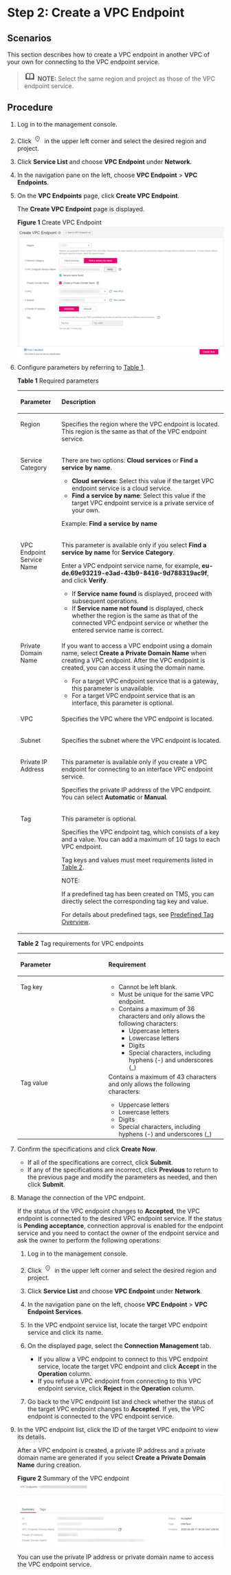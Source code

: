 # Step 2: Create a VPC Endpoint<a name="vpcep_02_02035"></a>

## Scenarios<a name="section5179152041320"></a>

This section describes how to create a VPC endpoint in another VPC of your own for connecting to the VPC endpoint service.

>![](public_sys-resources/icon-note.gif) **NOTE:** 
>Select the same region and project as those of the VPC endpoint service.

## Procedure<a name="section71312811313"></a>

1.  Log in to the management console.
2.  Click  ![](figures/icon-region.png)  in the upper left corner and select the desired region and project.
3.  Click  **Service List**  and choose  **VPC Endpoint**  under  **Network**.
4.  In the navigation pane on the left, choose  **VPC Endpoint**  \>  **VPC Endpoints**.
5.  On the  **VPC Endpoints**  page, click  **Create VPC Endpoint**.

    The  **Create VPC Endpoint**  page is displayed.

    **Figure  1**  Create VPC Endpoint<a name="fig3678226165614"></a>  
    ![](figures/create-vpc-endpoint-1.png "create-vpc-endpoint-1")

6.  Configure parameters by referring to  [Table 1](#table12737165517587).

    **Table  1**  Required parameters

    <a name="table12737165517587"></a>
    <table><thead align="left"><tr id="row573718559589"><th class="cellrowborder" valign="top" width="19.950000000000003%" id="mcps1.2.3.1.1"><p id="p19845468112"><a name="p19845468112"></a><a name="p19845468112"></a><strong id="b183661420173514"><a name="b183661420173514"></a><a name="b183661420173514"></a>Parameter</strong></p>
    </th>
    <th class="cellrowborder" valign="top" width="80.05%" id="mcps1.2.3.1.2"><p id="p8818151814596"><a name="p8818151814596"></a><a name="p8818151814596"></a><strong id="b114674219359"><a name="b114674219359"></a><a name="b114674219359"></a>Description</strong></p>
    </th>
    </tr>
    </thead>
    <tbody><tr id="row157371055185814"><td class="cellrowborder" valign="top" width="19.950000000000003%" headers="mcps1.2.3.1.1 "><p id="p1582221875915"><a name="p1582221875915"></a><a name="p1582221875915"></a>Region</p>
    </td>
    <td class="cellrowborder" valign="top" width="80.05%" headers="mcps1.2.3.1.2 "><p id="p414694461010"><a name="p414694461010"></a><a name="p414694461010"></a>Specifies the region where the VPC endpoint is located. This region is the same as that of the VPC endpoint service.</p>
    </td>
    </tr>
    <tr id="row1173785555810"><td class="cellrowborder" valign="top" width="19.950000000000003%" headers="mcps1.2.3.1.1 "><p id="p2829181875918"><a name="p2829181875918"></a><a name="p2829181875918"></a>Service Category</p>
    </td>
    <td class="cellrowborder" valign="top" width="80.05%" headers="mcps1.2.3.1.2 "><p id="p1757134220153"><a name="p1757134220153"></a><a name="p1757134220153"></a>There are two options: <strong id="b17409125544019"><a name="b17409125544019"></a><a name="b17409125544019"></a>Cloud services</strong> or <strong id="b941005513408"><a name="b941005513408"></a><a name="b941005513408"></a>Find a service by name</strong>.</p>
    <a name="ul033017631615"></a><a name="ul033017631615"></a><ul id="ul033017631615"><li><strong id="b1437152413131"><a name="b1437152413131"></a><a name="b1437152413131"></a>Cloud services</strong>: Select this value if the target VPC endpoint service is a cloud service.</li><li><strong id="b1240812260133"><a name="b1240812260133"></a><a name="b1240812260133"></a>Find a service by name</strong>: Select this value if the target VPC endpoint service is a private service of your own.</li></ul>
    <p id="p38293188598"><a name="p38293188598"></a><a name="p38293188598"></a>Example: <strong id="vpcep_02_02023_b1633955318321"><a name="vpcep_02_02023_b1633955318321"></a><a name="vpcep_02_02023_b1633955318321"></a>Find a service by name</strong></p>
    </td>
    </tr>
    <tr id="row1373945595814"><td class="cellrowborder" valign="top" width="19.950000000000003%" headers="mcps1.2.3.1.1 "><p id="p183291814594"><a name="p183291814594"></a><a name="p183291814594"></a>VPC Endpoint Service Name</p>
    </td>
    <td class="cellrowborder" valign="top" width="80.05%" headers="mcps1.2.3.1.2 "><p id="p44541820122317"><a name="p44541820122317"></a><a name="p44541820122317"></a>This parameter is available only if you select <strong id="b8826197144118"><a name="b8826197144118"></a><a name="b8826197144118"></a>Find a service by name</strong> for <strong id="b9827971415"><a name="b9827971415"></a><a name="b9827971415"></a>Service Category</strong>.</p>
    <p id="p1934481283910"><a name="p1934481283910"></a><a name="p1934481283910"></a>Enter a VPC endpoint service name, for example, <strong id="b41416440567"><a name="b41416440567"></a><a name="b41416440567"></a>eu-de.69e93219-e3ad-43b9-8416-9d788319ac9f</strong>, and click <strong id="b363492845611"><a name="b363492845611"></a><a name="b363492845611"></a>Verify</strong>.</p>
    <a name="ul3480142813394"></a><a name="ul3480142813394"></a><ul id="ul3480142813394"><li>If <strong id="b52510075717"><a name="b52510075717"></a><a name="b52510075717"></a>Service name found</strong> is displayed, proceed with subsequent operations.</li><li>If <strong id="b1827512239431"><a name="b1827512239431"></a><a name="b1827512239431"></a>Service name not found</strong> is displayed, check whether the region is the same as that of the connected VPC endpoint service or whether the entered service name is correct.</li></ul>
    </td>
    </tr>
    <tr id="row1762717911591"><td class="cellrowborder" valign="top" width="19.950000000000003%" headers="mcps1.2.3.1.1 "><p id="p583711186592"><a name="p583711186592"></a><a name="p583711186592"></a>Private Domain Name</p>
    </td>
    <td class="cellrowborder" valign="top" width="80.05%" headers="mcps1.2.3.1.2 "><p id="p1592095318211"><a name="p1592095318211"></a><a name="p1592095318211"></a>If you want to access a VPC endpoint using a domain name, select <strong id="b841704135310"><a name="b841704135310"></a><a name="b841704135310"></a>Create a Private Domain Name</strong> when creating a VPC endpoint. After the VPC endpoint is created, you can access it using the domain name.</p>
    <a name="ul104371446506"></a><a name="ul104371446506"></a><ul id="ul104371446506"><li>For a target VPC endpoint service that is a gateway, this parameter is unavailable.</li><li>For a target VPC endpoint service that is an interface, this parameter is optional.</li></ul>
    </td>
    </tr>
    <tr id="row36294912590"><td class="cellrowborder" valign="top" width="19.950000000000003%" headers="mcps1.2.3.1.1 "><p id="p4787227141811"><a name="p4787227141811"></a><a name="p4787227141811"></a>VPC</p>
    </td>
    <td class="cellrowborder" valign="top" width="80.05%" headers="mcps1.2.3.1.2 "><p id="p1578952791814"><a name="p1578952791814"></a><a name="p1578952791814"></a>Specifies the VPC where the VPC endpoint is located.</p>
    </td>
    </tr>
    <tr id="row1062914915592"><td class="cellrowborder" valign="top" width="19.950000000000003%" headers="mcps1.2.3.1.1 "><p id="p1284291815594"><a name="p1284291815594"></a><a name="p1284291815594"></a>Subnet</p>
    </td>
    <td class="cellrowborder" valign="top" width="80.05%" headers="mcps1.2.3.1.2 "><p id="p384231845919"><a name="p384231845919"></a><a name="p384231845919"></a>Specifies the subnet where the VPC endpoint is located.</p>
    </td>
    </tr>
    <tr id="row15944171661120"><td class="cellrowborder" valign="top" width="19.950000000000003%" headers="mcps1.2.3.1.1 "><p id="p111652042164320"><a name="p111652042164320"></a><a name="p111652042164320"></a>Private IP Address</p>
    </td>
    <td class="cellrowborder" valign="top" width="80.05%" headers="mcps1.2.3.1.2 "><p id="p149917271918"><a name="p149917271918"></a><a name="p149917271918"></a>This parameter is available only if you create a VPC endpoint for connecting to an interface VPC endpoint service.</p>
    <p id="p111652426435"><a name="p111652426435"></a><a name="p111652426435"></a>Specifies the private IP address of the VPC endpoint. You can select <strong id="b172641514132610"><a name="b172641514132610"></a><a name="b172641514132610"></a>Automatic</strong> or <strong id="b152781014142619"><a name="b152781014142619"></a><a name="b152781014142619"></a>Manual</strong>.</p>
    </td>
    </tr>
    <tr id="row1164684404011"><td class="cellrowborder" valign="top" width="19.950000000000003%" headers="mcps1.2.3.1.1 "><p id="p11841250101315"><a name="p11841250101315"></a><a name="p11841250101315"></a>Tag</p>
    </td>
    <td class="cellrowborder" valign="top" width="80.05%" headers="mcps1.2.3.1.2 "><p id="p18120152565319"><a name="p18120152565319"></a><a name="p18120152565319"></a>This parameter is optional.</p>
    <p id="p1934918182710"><a name="p1934918182710"></a><a name="p1934918182710"></a>Specifies the VPC endpoint tag, which consists of a key and a value. You can add a maximum of 10 tags to each VPC endpoint.</p>
    <p id="p218515071317"><a name="p218515071317"></a><a name="p218515071317"></a>Tag keys and values must meet requirements listed in <a href="#table37259471306">Table 2</a>.</p>
    <div class="note" id="note135211732813"><a name="note135211732813"></a><a name="note135211732813"></a><span class="notetitle"> NOTE: </span><div class="notebody"><p id="en-us_topic_0131645182_p1697925218"><a name="en-us_topic_0131645182_p1697925218"></a><a name="en-us_topic_0131645182_p1697925218"></a>If a predefined tag has been created on TMS, you can directly select the corresponding tag key and value.</p>
    <p id="en-us_topic_0131645182_p6121182813506"><a name="en-us_topic_0131645182_p6121182813506"></a><a name="en-us_topic_0131645182_p6121182813506"></a>For details about predefined tags, see <a href="https://docs.otc.t-systems.com/usermanual/tms/en-us_topic_0056266269.html" target="_blank" rel="noopener noreferrer">Predefined Tag Overview</a>.</p>
    </div></div>
    </td>
    </tr>
    </tbody>
    </table>

    **Table  2**  Tag requirements for VPC endpoints

    <a name="table37259471306"></a>
    <table><thead align="left"><tr id="vpcep_02_0302_row1975492119112"><th class="cellrowborder" valign="top" width="42.63%" id="mcps1.2.3.1.1"><p id="vpcep_02_0302_p127543216114"><a name="vpcep_02_0302_p127543216114"></a><a name="vpcep_02_0302_p127543216114"></a><strong id="vpcep_02_0302_b116044234515"><a name="vpcep_02_0302_b116044234515"></a><a name="vpcep_02_0302_b116044234515"></a>Parameter</strong></p>
    </th>
    <th class="cellrowborder" valign="top" width="57.37%" id="mcps1.2.3.1.2"><p id="vpcep_02_0302_p187541211118"><a name="vpcep_02_0302_p187541211118"></a><a name="vpcep_02_0302_p187541211118"></a><strong id="vpcep_02_0302_b134861185457"><a name="vpcep_02_0302_b134861185457"></a><a name="vpcep_02_0302_b134861185457"></a>Requirement</strong></p>
    </th>
    </tr>
    </thead>
    <tbody><tr id="vpcep_02_0302_row1375419211915"><td class="cellrowborder" valign="top" width="42.63%" headers="mcps1.2.3.1.1 "><p id="vpcep_02_0302_p15754421417"><a name="vpcep_02_0302_p15754421417"></a><a name="vpcep_02_0302_p15754421417"></a>Tag key</p>
    </td>
    <td class="cellrowborder" valign="top" width="57.37%" headers="mcps1.2.3.1.2 "><a name="vpcep_02_0302_ul182248574315"></a><a name="vpcep_02_0302_ul182248574315"></a><ul id="vpcep_02_0302_ul182248574315"><li>Cannot be left blank.</li><li>Must be unique for the same VPC endpoint.</li><li>Contains a maximum of 36 characters and only allows the following characters:<a name="vpcep_02_0302_ul15224957937"></a><a name="vpcep_02_0302_ul15224957937"></a><ul id="vpcep_02_0302_ul15224957937"><li>Uppercase letters</li><li>Lowercase letters</li><li>Digits</li><li>Special characters, including hyphens (-) and underscores (_)</li></ul>
    </li></ul>
    </td>
    </tr>
    <tr id="vpcep_02_0302_row97543211410"><td class="cellrowborder" valign="top" width="42.63%" headers="mcps1.2.3.1.1 "><p id="vpcep_02_0302_p97549211414"><a name="vpcep_02_0302_p97549211414"></a><a name="vpcep_02_0302_p97549211414"></a>Tag value</p>
    </td>
    <td class="cellrowborder" valign="top" width="57.37%" headers="mcps1.2.3.1.2 "><div class="p" id="vpcep_02_0302_p20581523133713"><a name="vpcep_02_0302_p20581523133713"></a><a name="vpcep_02_0302_p20581523133713"></a>Contains a maximum of 43 characters and only allows the following characters:<a name="vpcep_02_0302_ul19120173116418"></a><a name="vpcep_02_0302_ul19120173116418"></a><ul id="vpcep_02_0302_ul19120173116418"><li>Uppercase letters</li><li>Lowercase letters</li><li>Digits</li><li>Special characters, including hyphens (-) and underscores (_)</li></ul>
    </div>
    </td>
    </tr>
    </tbody>
    </table>

7.  Confirm the specifications and click  **Create Now**.
    -   If all of the specifications are correct, click  **Submit**.
    -   If any of the specifications are incorrect, click  **Previous**  to return to the previous page and modify the parameters as needed, and then click  **Submit**.

8.  Manage the connection of the VPC endpoint.

    If the status of the VPC endpoint changes to  **Accepted**, the VPC endpoint is connected to the desired VPC endpoint service. If the status is  **Pending acceptance**, connection approval is enabled for the endpoint service and you need to contact the owner of the endpoint service and ask the owner to perform the following operations:

    1.  Log in to the management console.
    2.  Click  ![](figures/icon-region.png)  in the upper left corner and select the desired region and project.
    3.  Click  **Service List**  and choose  **VPC Endpoint**  under  **Network**.
    4.  In the navigation pane on the left, choose  **VPC Endpoint**  \>  **VPC Endpoint Services**.
    5.  In the VPC endpoint service list, locate the target VPC endpoint service and click its name.
    6.  On the displayed page, select the  **Connection Management**  tab.
        -   If you allow a VPC endpoint to connect to this VPC endpoint service, locate the target VPC endpoint and click  **Accept**  in the  **Operation**  column.
        -   If you refuse a VPC endpoint from connecting to this VPC endpoint service, click  **Reject**  in the  **Operation**  column.

    7.  Go back to the VPC endpoint list and check whether the status of the target VPC endpoint changes to  **Accepted**. If yes, the VPC endpoint is connected to the VPC endpoint service.

9.  In the VPC endpoint list, click the ID of the target VPC endpoint to view its details.

    After a VPC endpoint is created, a private IP address and a private domain name are generated if you select  **Create a Private Domain Name**  during creation.

    **Figure  2**  Summary of the VPC endpoint<a name="vpcep_02_02023_fig6750164113019"></a>  
    ![](figures/summary-of-the-vpc-endpoint.png "summary-of-the-vpc-endpoint")

    You can use the private IP address or private domain name to access the VPC endpoint service.


